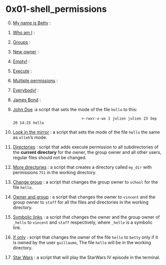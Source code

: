# 0x01-shell_permissions

0. [My name is Betty](./0-iam_betty) :  
1. [Who am I](./1-who_am_i) :  
2. [Groups](./2-groups) :  
3. [New owner](./3-new_owner) :  
4. [Empty!](./4-empty) :  
5. [Execute](./5-execute) :  
6. [Multiple permissions](./6-multiple_permissions) :  
7. [Everybody!](./7-everybody) :  
8. [James Bond](./8-James_Bond) :  
9. [John Doe](./9-John_Doe) :a script that sets the mode of the file `hello` to this:
 
                                      >-rwxr-x-wx 1 julien julien 23 Sep 20 14:25 hello  

10. [Look in the mirror](./10-mirror_permissions) : a script that sets the mode of the file `hello` the same as `olleh`’s mode.  
11. [Directories](./11-directories_permissions) : script that adds execute permission to all subdirectories of the **current directory** for the owner, the group owner and all other users, regular files should not be changed.  
12. [More directories](./12-directory_permissions) : a script that creates a directory called `my_dir` with permissions `751` in the working directory.  
13. [Change group](./13-change_group) : a script that changes the group owner to `school` for the file `hello`.  
14. [Owner and group](./100-change_owner_and_group) : a script that changes the owner to `vincent` and the group owner to `staff` for all the files and directories in the working directory.  
15. [Symbolic links](./101-symbolic_link_permissions) : a script that changes the owner and the group owner of `_hello` to `vincent` and `staff` respectively, where `_hello` is a symbolic link.  
16. [If only](./102-if_only) : script that changes the owner of the file `hello` to `betty` only if it is owned by the user `guillaume`, The file `hello` will be in the working directory.  
17. [Star Wars](./103-Star_Wars) : a script that will play the StarWars IV episode in the terminal.  
